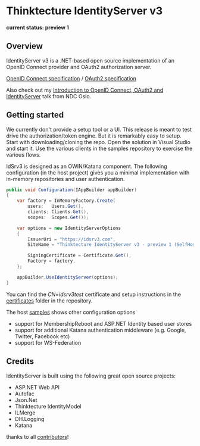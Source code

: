 # Thinktecture IdentityServer v3 #

**current status: preview 1**

## Overview ##

IdentityServer v3 is a .NET-based open source implementation of an OpenID Connect provider and OAuth2 authorization server.

[OpenID Connect specification](http://openid.net/specs/openid-connect-core-1_0.html) / [OAuth2 specification](http://tools.ietf.org/html/rfc6749 "OAuth2 specification")

Also check out my [Introduction to OpenID Connect, OAuth2 and IdentityServer](https://vimeo.com/97344501) talk from NDC Oslo.

## Getting started ##
We currently don't provide a setup tool or a UI. This release is meant to test drive the authorization/token engine. But it is remarkably easy to setup. Start with downloading/cloning the repo. Open the solution in Visual Studio and start it. Use the various clients in the samples repository to exercise the various flows.

IdSrv3 is designed as an OWIN/Katana component. The following configuration (in the host project) gives you a minimal implementation with in-memory repositories and user authentication.

```csharp
public void Configuration(IAppBuilder appBuilder)
{
    var factory = InMemoryFactory.Create(
        users:   Users.Get(), 
        clients: Clients.Get(), 
        scopes:  Scopes.Get());

    var options = new IdentityServerOptions
    {
        IssuerUri = "https://idsrv3.com",
        SiteName = "Thinktecture IdentityServer v3 - preview 1 (SelfHost)"

        SigningCertificate = Certificate.Get(),
        Factory = factory,
    };

    appBuilder.UseIdentityServer(options);
}
```

You can find the *CN=idsrv3test* certificate and setup instructions in the [certificates](https://github.com/thinktecture/Thinktecture.IdentityServer.v3.Samples/tree/master/source/Certificates) folder in the repository.

The host [samples](https://github.com/thinktecture/Thinktecture.IdentityServer.v3.Samples/) shows other configuration options
* support for MembershipReboot and ASP.NET Identity based user stores
* support for additional Katana authentication middleware (e.g. Google, Twitter, Facebook etc)
* support for WS-Federation

## Credits ##
IdentityServer is built using the following great open source projects:

- ASP.NET Web API
- Autofac
- Json.Net
- Thinktecture IdentityModel
- ILMerge
- DH.Logging
- Katana

thanks to all [contributors](https://github.com/thinktecture/Thinktecture.IdentityServer.v3/graphs/contributors)!
